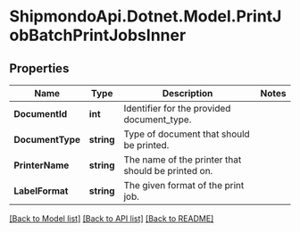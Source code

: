 # ShipmondoApi.Dotnet.Model.PrintJobBatchPrintJobsInner

## Properties

Name | Type | Description | Notes
------------ | ------------- | ------------- | -------------
**DocumentId** | **int** | Identifier for the provided document_type. | 
**DocumentType** | **string** | Type of document that should be printed. | 
**PrinterName** | **string** | The name of the printer that should be printed on. | 
**LabelFormat** | **string** | The given format of the print job. | 

[[Back to Model list]](../README.md#documentation-for-models) [[Back to API list]](../README.md#documentation-for-api-endpoints) [[Back to README]](../README.md)

